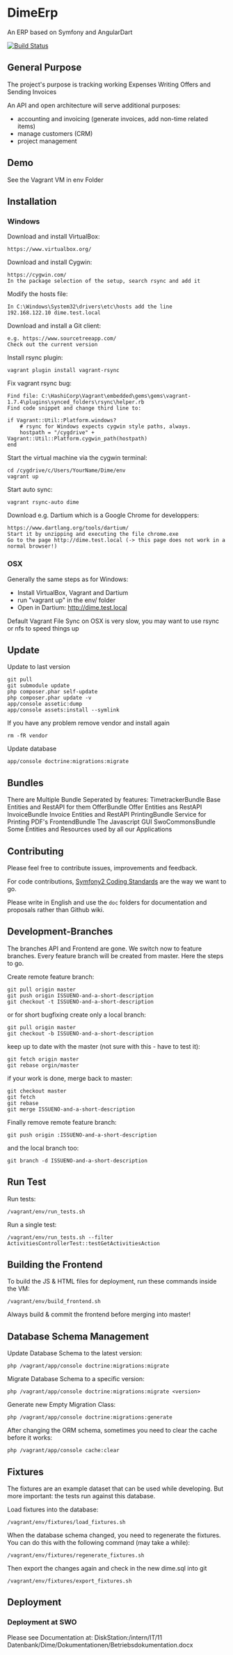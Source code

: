 # DimeErp

An ERP based on Symfony and AngularDart

[![Build Status](https://travis-ci.org/stiftungswo/Dime.svg?branch=master)](https://travis-ci.org/stiftungswo/Dime)


## General Purpose

The project's purpose is tracking working Expenses Writing Offers and Sending Invoices

An API and open architecture will serve additional purposes:

  * accounting and invoicing (generate invoices, add non-time related items)
  * manage customers (CRM)
  * project management
  

## Demo

See the Vagrant VM in env Folder


## Installation

### Windows

Download and install VirtualBox:

    https://www.virtualbox.org/

Download and install Cygwin:

    https://cygwin.com/
    In the package selection of the setup, search rsync and add it

Modify the hosts file:

    In C:\Windows\System32\drivers\etc\hosts add the line
    192.168.122.10 dime.test.local

Download and install a Git client:

    e.g. https://www.sourcetreeapp.com/
    Check out the current version

Install rsync plugin:

    vagrant plugin install vagrant-rsync

Fix vagrant rsync bug:
    
    Find file: C:\HashiCorp\Vagrant\embedded\gems\gems\vagrant-1.7.4\plugins\synced_folders\rsync\helper.rb
    Find code snippet and change third line to:  
    
    if Vagrant::Util::Platform.windows?
        # rsync for Windows expects cygwin style paths, always.
        hostpath = "/cygdrive" + Vagrant::Util::Platform.cygwin_path(hostpath)
    end

Start the virtual machine via the cygwin terminal:

    cd /cygdrive/c/Users/YourName/Dime/env
    vagrant up

Start auto sync:
    
    vagrant rsync-auto dime

Download e.g. Dartium which is a Google Chrome for developpers:

    https://www.dartlang.org/tools/dartium/
    Start it by unzipping and executing the file chrome.exe
    Go to the page http://dime.test.local (-> this page does not work in a normal browser!)


### OSX

Generally the same steps as for Windows:

  * Install VirtualBox, Vagrant and Dartium
  * run "vagrant up" in the env/ folder
  * Open in Dartium: http://dime.test.local
  
Default Vagrant File Sync on OSX is very slow, you may want to use rsync or nfs to speed things up


## Update

Update to last version

    git pull
    git submodule update
    php composer.phar self-update
    php composer.phar update -v
    app/console assetic:dump
    app/console assets:install --symlink

If you have any problem remove vendor and install again

    rm -fR vendor

Update database

    app/console doctrine:migrations:migrate


## Bundles

There are Multiple Bundle Seperated by features:
    TimetrackerBundle Base Entities and RestAPI for them
    OfferBundle Offer Entities ans RestAPI
    InvoiceBundle Invoice Entities and RestAPI
    PrintingBundle Service for Printing PDF's
    FrontendBundle The Javascript GUI
    SwoCommonsBundle Some Entities and Resources used by all our Applications


## Contributing

Please feel free to contribute issues, improvements and feedback.

For code contributions, [Symfony2 Coding Standards] are the way we want to go.

Please write in English and use the `doc` folders for documentation and proposals rather than Github wiki.

[Symfony2 Coding Standards]: http://symfony.com/doc/master/contributing/code/standards.html


## Development-Branches

The branches API and Frontend are gone. We switch now to feature branches. Every feature branch will be created from master. Here the steps to go.

Create remote feature branch:

    git pull origin master
    git push origin ISSUENO-and-a-short-description
    git checkout -t ISSUENO-and-a-short-description

or for short bugfixing create only a local branch:

    git pull origin master
    git checkout -b ISSUENO-and-a-short-description

keep up to date with the master (not sure with this - have to test it):

    git fetch origin master
    git rebase orgin/master

if your work is done, merge back to master:

    git checkout master
    git fetch
    git rebase
    git merge ISSUENO-and-a-short-description

Finally remove remote feature branch:

    git push origin :ISSUENO-and-a-short-description

and the local branch too:

    git branch -d ISSUENO-and-a-short-description


## Run Test

Run tests:

    /vagrant/env/run_tests.sh

Run a single test:

    /vagrant/env/run_tests.sh --filter ActivitiesControllerTest::testGetActivitiesAction
    

## Building the Frontend

To build the JS & HTML files for deployment, run these commands inside the VM:

    /vagrant/env/build_frontend.sh

Always build & commit the frontend before merging into master!


## Database Schema Management

Update Database Schema to the latest version:

    php /vagrant/app/console doctrine:migrations:migrate

Migrate Database Schema to a specific version:

    php /vagrant/app/console doctrine:migrations:migrate <version>

Generate new Empty Migration Class:

    php /vagrant/app/console doctrine:migrations:generate

After changing the ORM schema, sometimes you need to clear the cache before it works:

    php /vagrant/app/console cache:clear


## Fixtures

The fixtures are an example dataset that can be used while developing. But more important: the tests run against this database.

Load fixtures into the database:

    /vagrant/env/fixtures/load_fixtures.sh

When the database schema changed, you need to regenerate the fixtures. You can do this with the following command (may take a while):

    /vagrant/env/fixtures/regenerate_fixtures.sh

Then export the changes again and check in the new dime.sql into git

    /vagrant/env/fixtures/export_fixtures.sh


## Deployment

### Deployment at SWO

Please see Documentation at: DiskStation:/intern/IT/11 Datenbank/Dime/Dokumentationen/Betriebsdokumentation.docx
